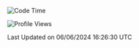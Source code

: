 <!--START_SECTION:waka-->
![Code Time](http://img.shields.io/badge/Code%20Time-1%2C748%20hrs%2044%20mins-blue)

![Profile Views](http://img.shields.io/badge/Profile%20Views-3-blue)


 Last Updated on 06/06/2024 16:26:30 UTC
<!--END_SECTION:waka-->